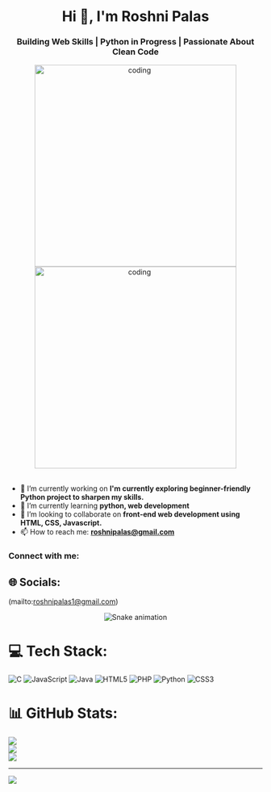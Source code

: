 <h1 align="center">Hi 👋, I'm Roshni Palas</h1>
<h3 align="center">Building Web Skills | Python in Progress | Passionate About Clean Code</h3>

<!-- Centered Image -->
<div align="center">
    <img alt="coding" width="400" src="https://thumbs.dreamstime.com/b/cartoon-girl-sitting-desk-laptop-front-her-ai-generated-image-cartoon-girl-sitting-desk-320199579.jpg">
    <img alt = "coding" width = "400" src = "https://gifdb.com/images/featured/hacker-lj7znezbwb0nuba4.webp" />
</div>

<br/>

- 🔭 I’m currently working on **I'm currently exploring beginner-friendly Python project to sharpen my skills.**  
- 🌱 I’m currently learning **python, web development**  
- 👯 I’m looking to collaborate on **front-end web development using HTML, CSS, Javascript.**  
- 📫 How to reach me: **roshnipalas@gmail.com**
  

<h3 align="left">Connect with me:</h3>
<p align="left">
<!-- Add your social links here -->
</p>


## 🌐 Socials:
(mailto:roshnipalas1@gmail.com) 

<!--  Snake game  repo view -->

<div align = "center">
    <img src = "https://profile-readme-generator.com/assets/snake.svg" alt = "Snake animation" />
</div>

# 💻 Tech Stack:
![C](https://img.shields.io/badge/c-%2300599C.svg?style=for-the-badge&logo=c&logoColor=white) ![JavaScript](https://img.shields.io/badge/javascript-%23323330.svg?style=for-the-badge&logo=javascript&logoColor=%23F7DF1E) ![Java](https://img.shields.io/badge/java-%23ED8B00.svg?style=for-the-badge&logo=openjdk&logoColor=white) ![HTML5](https://img.shields.io/badge/html5-%23E34F26.svg?style=for-the-badge&logo=html5&logoColor=white) ![PHP](https://img.shields.io/badge/php-%23777BB4.svg?style=for-the-badge&logo=php&logoColor=white) ![Python](https://img.shields.io/badge/python-3670A0?style=for-the-badge&logo=python&logoColor=ffdd54) ![CSS3](https://img.shields.io/badge/css3-%231572B6.svg?style=for-the-badge&logo=css3&logoColor=white)
# 📊 GitHub Stats:
![](https://github-readme-stats.vercel.app/api?username=Roshni4610&theme=ocean_dark&hide_border=false&include_all_commits=false&count_private=false)<br/>
![](https://nirzak-streak-stats.vercel.app/?user=Roshni4610&theme=ocean_dark&hide_border=false)<br/>
![](https://github-readme-stats.vercel.app/api/top-langs/?username=Roshni4610&theme=ocean_dark&hide_border=false&include_all_commits=false&count_private=false&layout=compact)

---
[![](https://visitcount.itsvg.in/api?id=Roshni4610&icon=0&color=0)](https://visitcount.itsvg.in)

<!-- Proudly created with GPRM ( https://gprm.itsvg.in ) -->
